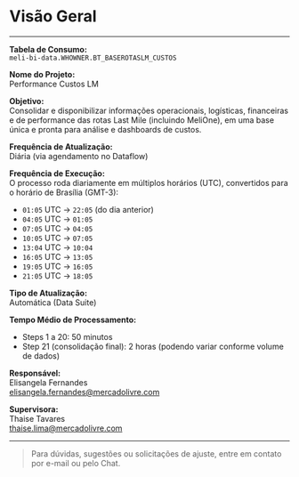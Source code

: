 # Visão Geral

---

**Tabela de Consumo:**  
`meli-bi-data.WHOWNER.BT_BASEROTASLM_CUSTOS`

**Nome do Projeto:**  
Performance Custos LM

**Objetivo:**  
Consolidar e disponibilizar informações operacionais, logísticas, financeiras e de performance das rotas Last Mile (incluindo MeliOne), em uma base única e pronta para análise e dashboards de custos.

**Frequência de Atualização:**  
Diária (via agendamento no Dataflow)

**Frequência de Execução:**  
O processo roda diariamente em múltiplos horários (UTC), convertidos para o horário de Brasília (GMT-3):

- `01:05` UTC → `22:05` (do dia anterior)
- `04:05` UTC → `01:05`
- `07:05` UTC → `04:05`
- `10:05` UTC → `07:05`
- `13:04` UTC → `10:04`
- `16:05` UTC → `13:05`
- `19:05` UTC → `16:05`
- `21:05` UTC → `18:05`

**Tipo de Atualização:**  
Automática (Data Suite)

**Tempo Médio de Processamento:**  
- Steps 1 a 20: 50 minutos  
- Step 21 (consolidação final): 2 horas  (podendo variar conforme volume de dados)

**Responsável:**  
Elisangela Fernandes  
[elisangela.fernandes@mercadolivre.com](mailto:elisangela.fernandes@mercadolivre.com)

**Supervisora:**  
Thaise Tavares  
[thaise.lima@mercadolivre.com](mailto:thaise.lima@mercadolivre.com)

---

> Para dúvidas, sugestões ou solicitações de ajuste, entre em contato por e-mail ou pelo Chat.


